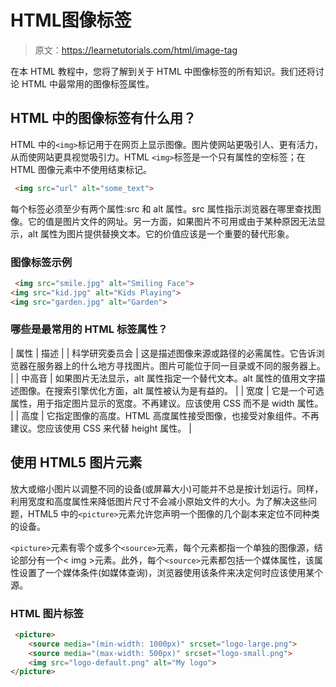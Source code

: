 # HTML图像标签

> 原文：<https://learnetutorials.com/html/image-tag>

在本 HTML 教程中，您将了解到关于 HTML 中图像标签的所有知识。我们还将讨论 HTML 中最常用的图像标签属性。

## HTML 中的图像标签有什么用？

HTML 中的`<img>`标记用于在网页上显示图像。图片使网站更吸引人、更有活力，从而使网站更具视觉吸引力。HTML `<img>`标签是一个只有属性的空标签；在 HTML 图像元素中不使用结束标记。

```html
 <img src="url" alt="some_text"> 

```

每个标签必须至少有两个属性:src 和 alt 属性。src 属性指示浏览器在哪里查找图像。它的值是图片文件的网址。另一方面，如果图片不可用或由于某种原因无法显示，alt 属性为图片提供替换文本。它的价值应该是一个重要的替代形象。

### 图像标签示例

```html
 <img src="smile.jpg" alt="Smiling Face">
<img src="kid.jpg" alt="Kids Playing">
<img src="garden.jpg" alt="Garden"> 

```

### 哪些是最常用的 HTML 标签属性？

| 属性 | 描述 |
| 科学研究委员会 | 这是描述图像来源或路径的必需属性。它告诉浏览器在服务器上的什么地方寻找图片。图片可能位于同一目录或不同的服务器上。 |
| 中高音 | 如果图片无法显示，alt 属性指定一个替代文本。alt 属性的值用文字描述图像。在搜索引擎优化方面，alt 属性被认为是有益的。 |
| 宽度 | 它是一个可选属性，用于指定图片显示的宽度。不再建议。应该使用 CSS 而不是 width 属性。 |
| 高度 | 它指定图像的高度。HTML 高度属性接受图像，也接受对象组件。不再建议。您应该使用 CSS 来代替 height 属性。 |

## 使用 HTML5 图片元素

放大或缩小图片以调整不同的设备(或屏幕大小)可能并不总是按计划运行。同样，利用宽度和高度属性来降低图片尺寸不会减小原始文件的大小。为了解决这些问题，HTML5 中的`<picture>`元素允许您声明一个图像的几个副本来定位不同种类的设备。

`<picture>`元素有零个或多个`<source>`元素，每个元素都指一个单独的图像源，结论部分有一个< img >元素。此外，每个`<source>`元素都包括一个媒体属性，该属性设置了一个媒体条件(如媒体查询)，浏览器使用该条件来决定何时应该使用某个源。

### HTML 图片标签

```html
 <picture>
    <source media="(min-width: 1000px)" srcset="logo-large.png">
    <source media="(max-width: 500px)" srcset="logo-small.png">
    <img src="logo-default.png" alt="My logo">
</picture> 

```